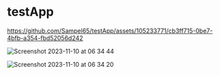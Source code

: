 # testApp



https://github.com/Sampel65/testApp/assets/105233771/cb3ff715-0be7-4bfb-a354-fbd52056d242

![Screenshot 2023-11-10 at 06 34 44](https://github.com/Sampel65/testApp/assets/105233771/e9810296-70e3-43a6-952b-29fe47238364)

![Screenshot 2023-11-10 at 06 34 20](https://github.com/Sampel65/testApp/assets/105233771/841c2d15-a4ea-406a-84da-890e5c79ee8a)
